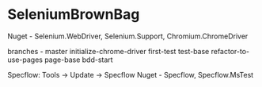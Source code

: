 # SeleniumBrownBag

Nuget - Selenium.WebDriver, Selenium.Support, Chromium.ChromeDriver

branches -
master
initialize-chrome-driver
first-test
test-base
refactor-to-use-pages
page-base
bdd-start

Specflow:  Tools -> Update -> Specflow
Nuget - Specflow, Specflow.MsTest
